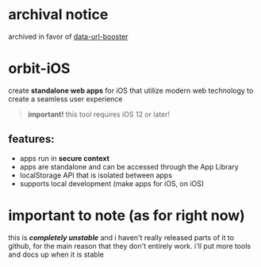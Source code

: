 # archival notice

archived in favor of [data-url-booster](https://github.com/dinguskhan0/data-url-booster)

# orbit-iOS

create **standalone web apps** for iOS that utilize modern web technology to create a seamless user experience  
> **important!** 
> this tool requires iOS 12 or later!
## features:  
- apps run in **secure context**
- apps are standalone and can be accessed through the App Library
- localStorage API that is isolated between apps
- supports local development (make apps for iOS, on iOS)


# important to note (as for right now)
this is ***completely unstable*** and i haven't really released parts of it to github, for the main reason that they don't entirely work. i'll put more tools and docs up when it is stable
